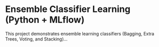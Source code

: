 # Ensemble Classifier Learning (Python + MLflow)

This project demonstrates ensemble learning classifiers (Bagging, Extra Trees, Voting, and Stacking)...

